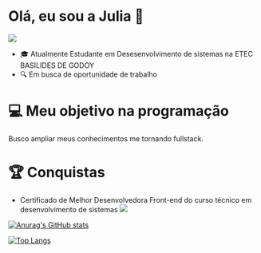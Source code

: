 # Olá, eu sou a Julia 👋
![](https://media.giphy.com/media/JoUqyd53KRMAsI127E/giphy.gif)

- :mortar_board: Atualmente Estudante em Desesenvolvimento de sistemas na ETEC BASILIDES DE GODOY
- :mag: Em busca de oportunidade de trabalho

# :computer: Meu objetivo na programação
  Busco ampliar meus conhecimentos me tornando fullstack.
  
# :trophy: Conquistas 
- Certificado de Melhor Desenvolvedora Front-end do curso técnico em desenvolvimento de sistemas 
![](https://media.giphy.com/media/T4u44opGYSKE8mX3wJ/giphy.gif)

[![Anurag's GitHub stats](https://github-readme-stats.vercel.app/api?username=JuliaCastro-dev&show_icons=true&theme=radical)](https://github.com/anuraghazra/github-readme-stats)

[![Top Langs](https://github-readme-stats.vercel.app/api/top-langs/?username=JuliaCastro-dev&layout=compact)](https://github.com/anuraghazra/github-readme-stats)
